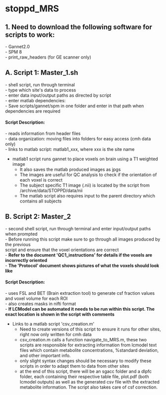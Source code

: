 # stoppd_MRS

<h2>1. Need to download the following software for scripts to work:</h2>
	- Gannet2.0<br>
	- SPM 8<br>
	- print_raw_headers (for GE scanner only)<br>

<h2>A. Script 1: Master_1.sh</h2>
	- shell script, run through terminal<br>
	- type which site's data to process<br>
	- enter data input/output paths as directed by script<br>
	- enter matlab dependencies:<br>
		- Save scripts/gannet/spm in one folder and enter in that path when dependencies are required

<h4> Script Description: </h4>
	- reads information from header files <br>
	- data organization: moving files into folders for easy access (cmh data only)<br>
	- links to matlab script: matlab1_xxx, where xxx is the site name<br>

- matlab1 script runs gannet to place voxels on brain using a T1 weighted image
	- It also saves the matlab produced images as jpgs
	- The images are useful for QC analysis to check if the orientation of each voxel is correct
	- The subject specific T1 image (.nii) is located by the script from /archive/data/STOPPD/data/nii
	- The matlab script also requires input to the parent directory which contains all subjects

<h2>B. Script 2: Master_2</h2>
	- second shell script, run through terminal and enter input/output paths when prompted<br>
	- Before running this script make sure to go through all images produced by the previous <br>
	  script and ensure that the voxel orientations are correct	<br>
	- <strong>Refer to the document 'QC1_instructions' for details if the voxels are incorrectly oriented</strong><br>
	- <b>The 'Protocol' document shows pictures of what the voxels should look like</b>

<h4> Script Description: </h4>
	- uses FSL and BET (Brain extraction tool) to generate csf fraction values and voxel volume for each ROI<br>
	- also creates masks in nifti format<br>
	- <b>If LCModel can be automated it needs to be run within this script. The exact location is shown in the script with comments</b>

- Links to a matlab script 'csv_creation.m'
	- Need to create versions of this script to ensure it runs for other sites, right now only written for cmh data
	- csv_creation.m calls a function navigate_to_MRS.m, these two scripts are responsible for extracting information 
	  from lcmodel text files which contain metabolite concentrations, %standard deviation, and other important info.
	- only slight syntax changes should be necessary to modify these scripts in order to adapt them to data from other sites
	- at the end of this script, there will be an sgacc folder and a dlpfc folder, each containing their respective table file, plot.pdf (both lcmodel outputs) as well as the generated csv file with the extracted metabolite information. The script also takes care of csf correction.
